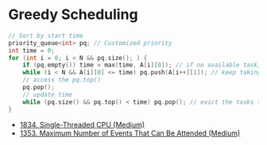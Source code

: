 # Greedy Scheduling

```cpp
// Sort by start time
priority_queue<int> pq; // Customized priority
int time = 0;
for (int i = 0; i < N && pq.size(); ) {
    if (pq.empty()) time = max(time, A[i][0]); // if no available task, take the starting time of the next task
    while (i < N && A[i][0] <= time) pq.push(A[i++][1]); // keep taking in tasks start before/at the current time.
    // access the pq.top()
    pq.pop();
    // update time
    while (pq.size() && pq.top() < time) pq.pop(); // evict the tasks that ends before the current time
}
```

* [1834. Single-Threaded CPU (Medium)](https://leetcode.com/problems/single-threaded-cpu/)
* [1353. Maximum Number of Events That Can Be Attended (Medium)](https://leetcode.com/problems/maximum-number-of-events-that-can-be-attended/)